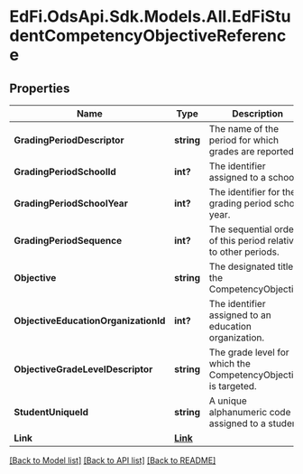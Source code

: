 # EdFi.OdsApi.Sdk.Models.All.EdFiStudentCompetencyObjectiveReference
## Properties

Name | Type | Description | Notes
------------ | ------------- | ------------- | -------------
**GradingPeriodDescriptor** | **string** | The name of the period for which grades are reported. | 
**GradingPeriodSchoolId** | **int?** | The identifier assigned to a school. | 
**GradingPeriodSchoolYear** | **int?** | The identifier for the grading period school year. | 
**GradingPeriodSequence** | **int?** | The sequential order of this period relative to other periods. | 
**Objective** | **string** | The designated title of the CompetencyObjective. | 
**ObjectiveEducationOrganizationId** | **int?** | The identifier assigned to an education organization. | 
**ObjectiveGradeLevelDescriptor** | **string** | The grade level for which the CompetencyObjective is targeted. | 
**StudentUniqueId** | **string** | A unique alphanumeric code assigned to a student. | 
**Link** | [**Link**](Link.md) |  | [optional] 

[[Back to Model list]](../README.md#documentation-for-models) [[Back to API list]](../README.md#documentation-for-api-endpoints) [[Back to README]](../README.md)

